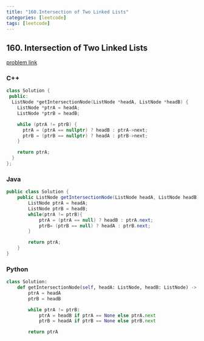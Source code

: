 ```yaml
---
title: "160.Intersection of Two Linked Lists"
categories: [leetcode]
tags: [leetcode]
---
```


## 160. Intersection of Two Linked Lists

[problem link](https://leetcode.com/problems/intersection-of-two-linked-lists/)

### C++
```c++
class Solution {
 public:
  ListNode *getIntersectionNode(ListNode *headA, ListNode *headB) {
    ListNode *ptrA = headA;
    ListNode *ptrB = headB;

    while (ptrA != ptrB) {
      ptrA = (ptrA == nullptr) ? headB : ptrA->next;
      ptrB = (ptrB == nullptr) ? headA : ptrB->next;
    }

    return ptrA;
  }
};
```

### Java
```java
public class Solution {
    public ListNode getIntersectionNode(ListNode headA, ListNode headB) {
        ListNode ptrA = headA;
        ListNode ptrB = headB;
        while(ptrA != ptrB){
            ptrA = (ptrA == null) ? headB : ptrA.next;
            ptrB= (ptrB == null) ? headA : ptrB.next;
        }

        return ptrA;
    }
}
```

### Python
```python
class Solution:
    def getIntersectionNode(self, headA: ListNode, headB: ListNode) -> Optional[ListNode]:
        ptrA = headA
        ptrB = headB

        while ptrA != ptrB:
            ptrA = headB if ptrA == None else ptrA.next
            ptrB = headA if ptrB == None else ptrB.next

        return ptrA
```
